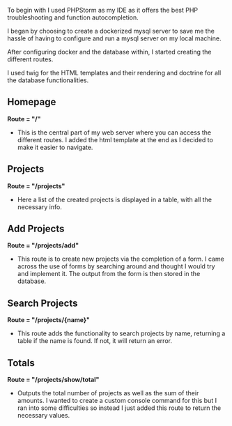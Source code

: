 To begin with I used PHPStorm as my IDE as it offers the best PHP troubleshooting and function autocompletion.

I began by choosing to create a dockerized mysql server to save me the hassle of having to configure and run a mysql server on my local machine.

After configuring docker and the database within, I started creating the different routes.

I used twig for the HTML templates and their rendering and doctrine for all the database functionalities.

## Homepage

__Route = "/"__

- This is the central part of my web server where you can access the different routes. I added the html template at the end as I decided to make it easier to navigate.

## Projects 

__Route = "/projects"__ 

- Here a list of the created projects is displayed in a table, with all the necessary info.

## Add Projects

__Route = "/projects/add"__

- This route is to create new projects via the completion of a form. I came across the use of forms by searching around and thought I would try and implement it. The output from the form is then stored in the database.

## Search Projects

__Route = "/projects/{name}"__

- This route adds the functionality to search projects by name, returning a table if the name is found. If not, it will return an error.

## Totals

__Route = "/projects/show/total"__

- Outputs the total number of projects as well as the sum of their amounts. I wanted to create a custom console command for this but I ran into some difficulties so instead I just added this route to return the necessary values.
 

